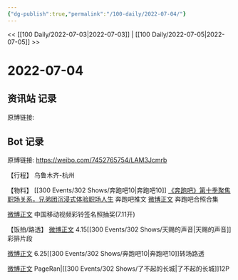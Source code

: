 ```yaml
---
{"dg-publish":true,"permalink":"/100-daily/2022-07-04/"}
---
```



<< [[100 Daily/2022-07-03\|2022-07-03]] | [[100 Daily/2022-07-05\|2022-07-05]] >>

# 2022-07-04

## 资讯站 记录

原博链接:

## Bot 记录

原博链接: https://weibo.com/7452765754/LAM3Jcmrb

【行程】
乌鲁木齐-杭州

【物料】
[[300 Events/302 Shows/奔跑吧10\|奔跑吧10]]
[《奔跑吧》第十季聚焦职场关系，兄弟团沉浸式体验职场人生](https://weibo.cn/sinaurl?u=https%3A%2F%2Fmp.weixin.qq.com%2Fs%2FFCXgCDN3a98Guj2I6bvZ1Q) 奔跑吧推文
[微博正文](https://weibo.com/5242381821/LAJFzv9PL) 奔跑吧合照合集

[微博正文](https://weibo.com/6663712991/LAJOYxHQH) 中国移动视频彩铃签名照抽奖(7.11开)

【饭拍/路透】
[微博正文](https://weibo.com/7387654499/LAA6spfrg) 4.15[[300 Events/302 Shows/天赐的声音\|天赐的声音]]彩排片段

[微博正文](https://weibo.com/5122158435/LAC0XBxuL) 6.25[[300 Events/302 Shows/奔跑吧10\|奔跑吧10]]转场路透

[微博正文](https://weibo.com/7633014126/LAGUb6EAT) PageRan|[[300 Events/302 Shows/了不起的长城\|了不起的长城]]12P
